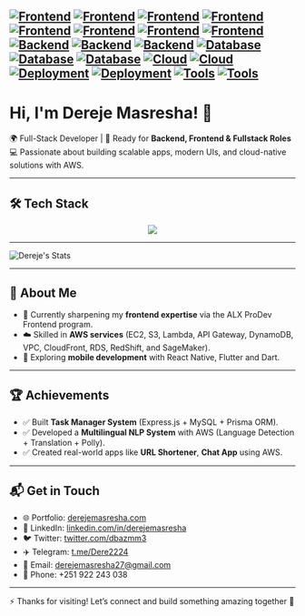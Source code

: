[![Frontend](https://img.shields.io/badge/Frontend-HTML-orange?logo=html5)](https://developer.mozilla.org/en-US/docs/Web/HTML)
[![Frontend](https://img.shields.io/badge/Frontend-CSS-blue?logo=css3&logoColor=white)](https://developer.mozilla.org/en-US/docs/Web/CSS)
[![Frontend](https://img.shields.io/badge/Frontend-Bootstrap-7952B3?logo=bootstrap&logoColor=white)](https://getbootstrap.com/)
[![Frontend](https://img.shields.io/badge/Frontend-jQuery-0769AD?logo=jquery&logoColor=white)](https://jquery.com/)
[![Frontend](https://img.shields.io/badge/Frontend-React-61DAFB?logo=react&logoColor=black)](https://react.dev/)
[![Frontend](https://img.shields.io/badge/Frontend-Next.js-black?logo=next.js)](https://nextjs.org/)
[![Frontend](https://img.shields.io/badge/Frontend-MaterialUI-0081CB?logo=mui&logoColor=white)](https://mui.com/)
[![Frontend](https://img.shields.io/badge/Frontend-TailwindCSS-06B6D4?logo=tailwindcss&logoColor=white)](https://tailwindcss.com/)
[![Backend](https://img.shields.io/badge/Backend-Node.js-green?logo=node.js)](https://nodejs.org/)
[![Backend](https://img.shields.io/badge/Backend-Express-000000?logo=express&logoColor=white)](https://expressjs.com/)
[![Backend](https://img.shields.io/badge/Backend-API-FF6F00?logo=swagger&logoColor=white)](https://swagger.io/)
[![Database](https://img.shields.io/badge/Database-MySQL-4479A1?logo=mysql&logoColor=white)](https://www.mysql.com/)
[![Database](https://img.shields.io/badge/Database-MongoDB-47A248?logo=mongodb&logoColor=white)](https://www.mongodb.com/)
[![Database](https://img.shields.io/badge/ORM-Prisma-2D3748?logo=prisma&logoColor=white)](https://www.prisma.io/)
[![Cloud](https://img.shields.io/badge/Cloud-AWS-FF9900?logo=amazonaws&logoColor=white)](https://aws.amazon.com/)
[![Cloud](https://img.shields.io/badge/Cloud-Firebase-039BE5?logo=firebase&logoColor=white)](https://firebase.google.com/)
[![Deployment](https://img.shields.io/badge/Deploy-Vercel-black?logo=vercel)](https://vercel.com/)
[![Deployment](https://img.shields.io/badge/Deploy-Netlify-00C7B7?logo=netlify&logoColor=white)](https://www.netlify.com/)
[![Tools](https://img.shields.io/badge/Tools-Docker-2496ED?logo=docker&logoColor=white)](https://www.docker.com/)
[![Tools](https://img.shields.io/badge/Tools-Git-F05032?logo=git&logoColor=white)](https://git-scm.com/)
---

# Hi, I'm Dereje Masresha! 👋

🌍 Full-Stack Developer | 🚀 Ready for **Backend, Frontend & Fullstack Roles**  
💻 Passionate about building scalable apps, modern UIs, and cloud-native solutions with AWS.  

---

## 🛠 Tech Stack  

<p align="center">
  <img src="https://skillicons.dev/icons?i=html,css,bootstrap,jquery,react,nextjs,ts,tailwind,materialui,nodejs,express,mongodb,mysql,prisma,firebase,aws,docker,git,python" />
</p>

---

![Dereje's Stats](https://github-readme-stats.vercel.app/api?username=Deremas&theme=vue-dark&show_icons=true&hide_border=true&count_private=true)

---

## 🚀 About Me  

- 🔭 Currently sharpening my **frontend expertise** via the ALX ProDev Frontend program.  
- ☁️ Skilled in **AWS services** (EC2, S3, Lambda, API Gateway, DynamoDB, VPC, CloudFront, RDS, RedShift, and SageMaker).  
- 📱 Exploring **mobile development** with React Native, Flutter and Dart.

---

## 🏆 Achievements  

- ✅ Built **Task Manager System** (Express.js + MySQL + Prisma ORM).  
- ✅ Developed a **Multilingual NLP System** with AWS (Language Detection + Translation + Polly).  
- ✅ Created real-world apps like **URL Shortener**, **Chat App** using AWS.

---

## 📬 Get in Touch  

- 🌐 Portfolio: [derejemasresha.com](https://derejemasresha.com)  
- 💼 LinkedIn: [linkedin.com/in/derejemasresha](https://linkedin.com/in/derejemasresha)  
- 🐦 Twitter: [twitter.com/dbazmm3](https://twitter.com/dbazmm3)  
- ✈️ Telegram: [t.me/Dere2224](https://t.me/Dere2224)  
- 📧 Email: derejemasresha27@gmail.com  
- 📱 Phone: +251 922 243 038  

---

⚡ Thanks for visiting! Let’s connect and build something amazing together 🚀


